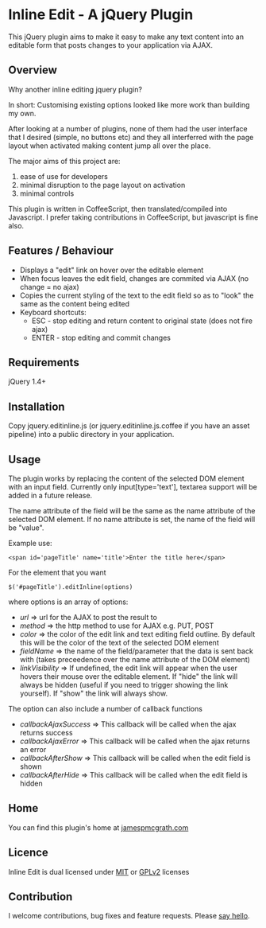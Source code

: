 Inline Edit - A jQuery Plugin
=============================

This jQuery plugin aims to make it easy to make any text content into an editable form that posts changes to
your application via AJAX.

Overview
--------

Why another inline editing jquery plugin?

In short: Customising existing options looked like more work than building my own.

After looking at a number of plugins, none of them had the user interface that I 
desired (simple, no buttons etc) and they all interferred with the page layout when 
activated making content jump all over the place.

The major aims of this project are:
1. ease of use for developers
1. minimal disruption to the page layout on activation
1. minimal controls

This plugin is written in CoffeeScript, then translated/compiled into Javascript. 
I prefer taking contributions in CoffeeScript, but javascript is fine also.

Features / Behaviour
--------------------
* Displays a "edit" link on hover over the editable element
* When focus leaves the edit field, changes are commited via AJAX (no change = no ajax)
* Copies the current styling of the text to the edit field so as to "look" the same as the content being edited
* Keyboard shortcuts:
  * ESC - stop editing and return content to original state (does not fire ajax)
  * ENTER - stop editing and commit changes


Requirements
------------
jQuery 1.4+


Installation
------------

Copy jquery.editinline.js (or jquery.editinline.js.coffee if you have an asset 
pipeline) into a public directory in your application.

Usage
-----

The plugin works by replacing the content of the selected DOM element with an
input field. Currently only input[type='text'], textarea support will be added
in a future release.

The name attribute of the field will be the same as the name attribute of the 
selected DOM element. If no name attribute is set, the name of the field will
be "value".

Example use:

    <span id='pageTitle' name='title'>Enter the title here</span>

For the element that you want 

    $('#pageTitle').editInline(options)
        
where options is an array of options:

* *url* => url for the AJAX to post the result to
* *method* => the http method to use for AJAX e.g. PUT, POST
* *color* => the color of the edit link and text editing field outline. By default this will be the color of the text of the selected DOM element
* *fieldName* => the name of the field/parameter that the data is sent back with (takes preceedence over the name attribute of the DOM element)
* *linkVisibility* => If undefined, the edit link will appear when the user hovers their mouse over the editable element. If "hide" the link will always be hidden (useful if you need to trigger showing the link yourself). If "show" the link will always show.

The option can also include a number of callback functions

* *callbackAjaxSuccess* => This callback will be called when the ajax returns success
* *callbackAjaxError* => This callback will be called when the ajax returns an error
* *callbackAfterShow* => This callback will be called when the edit field is shown
* *callbackAfterHide* => This callback will be called when the edit field is hidden

Home
----

You can find this plugin's home at [jamespmcgrath.com](http://jamespmcgrath.com/projects/edit-inline-jquery-plugin)

Licence
-------

Inline Edit is dual licensed under [MIT](http://en.wikipedia.org/wiki/MIT_License) or [GPLv2](http://en.wikipedia.org/wiki/GNU_General_Public_License) licenses

Contribution
------------

I welcome contributions, bug fixes and feature requests. Please [say hello](http://jamespmcgrath.com/hello).

